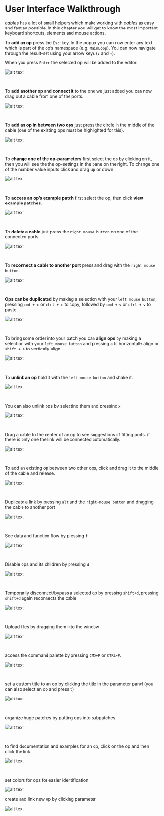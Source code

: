 # User Interface Walkthrough

*cables* has a lot of small helpers which make working with *cables* as easy and fast as possible. In this chapter you will get to know the most important keyboard shortcuts, elements and mouse actions.  

To **add an op** press the `Esc`-key. In the popup you can now enter any text which is part of the op’s namespace (e.g. `MainLoop`). You can now navigate through the result-set using your arrow keys (`↓` and `↑`).  

When you press `Enter` the selected op will be added to the editor.     

![alt text](video/a_add_op_new.gif)

<br />


To **add another op and connect it** to the one we just added you can now drag out a cable from one of the ports.  

![alt text](video/b_add_op_and_connect_it_new.gif)


<br />


To **add an op in between two ops** just press the circle in the middle of the cable (one of the existing ops must be highlighted for this).  

![alt text](video/c_add_op_between_other_ops.gif)


<br />


To **change one of the op-parameters** first select the op by clicking on it, then you will see the the op-settings in the pane on the right. To change one of the number value inputs click and drag up or down.

![alt text](video/d_change_op_parameter.gif)

<br />



To **access an op’s example patch** first select the op, then click **view example patches**.

![alt text](video/e_view_example_patch.gif)


<br />



To **delete a cable** just press the `right mouse button` on one of the connected ports.

![alt text](video/f_delete_link.gif)


<br />


To **reconnect a cable to another port** press and drag with the `right mouse button`.

![alt text](video/g_reconnect_link.gif)


<br />


**Ops can be duplicated** by making a selection with your `left mouse button`, pressing `cmd + c` or `ctrl + c` to copy, followed by `cmd + v` or `ctrl + v` to paste.  

![alt text](video/h_copy_paste_op.gif)


<br />


To bring some order into your patch you can **align ops** by making a selection with your `left mouse button` and pressing `a` to horizontally align or `shift + a` to vertically align.   


![alt text](video/i_align_ops.gif)


<br />


To **unlink an op** hold it with the `left mouse button` and shake it.  

![alt text](video/j_disconnect_by_shaking.gif)


<br />

You can also unlink ops by selecting them and pressing `x`

![alt text](video/k_disconnect_with_x_key.gif)


<br />


Drag a cable to the center of an op to see suggestions of fitting ports. if there is only one the link will be connected automatically.


![alt text](video/l_connect_with_drag_to_center.gif)


<br />


To add an existing op between two other ops, click and drag it to the middle of the cable and release.


![alt text](video/m_add_existing_op_between.gif)

<br />


Duplicate a link by pressing `alt` and the `right-mouse button` and dragging the cable to another port

![alt text](video/n_duplicate_link.gif)

<br />


See data and function flow by pressing `f`

![alt text](video/o_op_flow_with_f_key.gif)


<br />


Disable ops and its children by pressing `d`


![alt text](video/p_disable_ops_with_d_key.gif	)


<br />


Temporarily disconnect/bypass a selected op by pressing `shift+d`, pressing `shift+d` again reconnects the cable

![alt text](video/q_disable_op_with_shift_and_d_key.gif)


<br />


Upload files by dragging them into the window

![alt text](video/r_add_file_drag_and_drop.gif)



<br />


access the command palette by pressing `CMD+P` or `CTRL+P`. 

![alt text](video/s_command_palette_ctrl_and_p.gif)


<br />


set a custom title to an op by clicking the title in the parameter panel (you can also select an op and press `t`)

![alt text](video/t_change_op_title.gif)


<br />





organize huge patches by putting ops into subpatches


![alt text](video/u_create_subpatch.gif)

<br />



to find documentation and examples for an op, click on the op and then click the link

![alt text ](video/v_op_documentation_link.gif)

<br />



set colors for ops for easier identification

![alt text ](video/colormarker.gif)



create and link new op by clicking parameter

![alt text ](video/linkparameter.gif)

